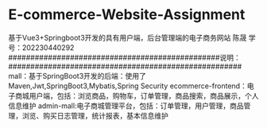 # E-commerce-Website-Assignment
基于Vue3+Springboot3开发的具有用户端，后台管理端的电子商务网站
陈晟
学号：202230440292
################################################说明：#####################################################
mall：基于SpringBoot3开发的后端：使用了Maven,Jwt,SpringBoot3,Mybatis,Spring Security
ecommerce-frontend：电子商城用户端，包括：浏览商品，购物车，订单管理，商品搜索，商品展示，个人信息维护
admin-mall:电子商城管理平台，包括：订单管理，用户管理，商品管理，浏览、购买日志管理，统计报表，基本信息维护
